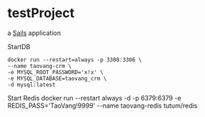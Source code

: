 # testProject

a [Sails](http://sailsjs.org) application


StartDB

    docker run --restart=always -p 3308:3306 \
    --name taovang-crm \
    -e MYSQL_ROOT_PASSWORD='x!x' \
    -e MYSQL_DATABASE=taovang_crm \
    -d mysql:latest

Start Redis
    docker run --restart always -d -p 6379:6379 -e REDIS_PASS='TaoVang!9999' --name taovang-redis tutum/redis
